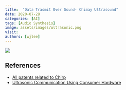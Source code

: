 ```yaml
---
title:  "Data Trasmit Over Sound- Chimay Ultrasound"
date: 2020-07-28
categories: [AI]
tags: [Audio Synthesis]
image: assets/images/ultrasonic.png
visit:
authors: [wjlee]
---
```


[![](https://rebrand.ly/dlc_png_url)](https://rebrand.ly/dlc_uml_url)



## References
* [All patents related to Chirp](https://patents.google.com/?assignee=Chirp&oq=assignee:(Chirp))
* [Ultrasonic Communication Using Consumer Hardware](https://ieeexplore.ieee.org/stamp/stamp.jsp?arnumber=8080245)